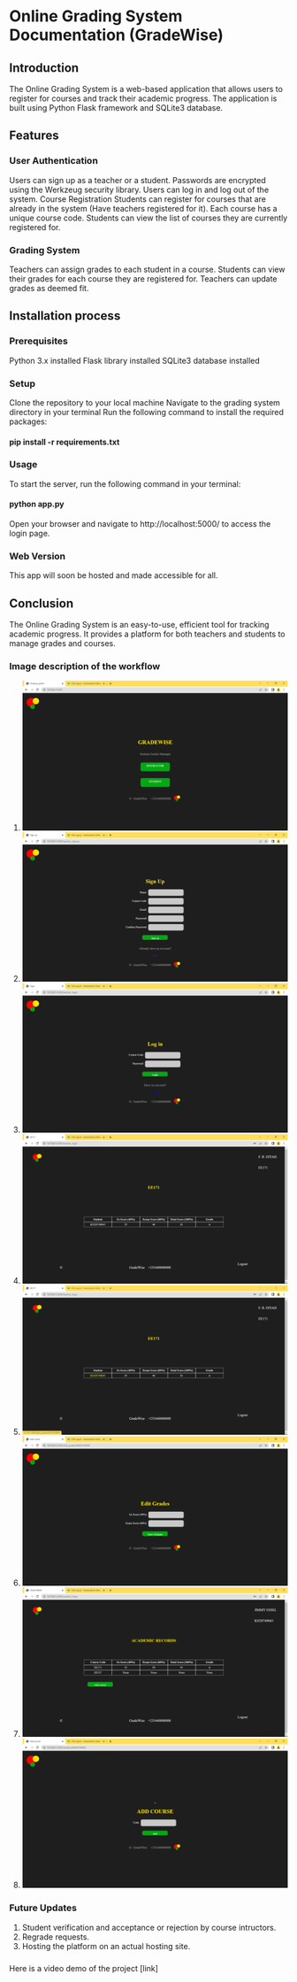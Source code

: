 # Online Grading System Documentation (GradeWise)
## Introduction
The Online Grading System is a web-based application that allows users to register for courses and track their academic progress. The application is built using Python Flask framework and SQLite3 database.

## Features
### User Authentication
Users can sign up as a teacher or a student.
Passwords are encrypted using the Werkzeug security library.
Users can log in and log out of the system.
Course Registration
Students can register for courses that are already in the system (Have teachers registered for it).
Each course has a unique course code.
Students can view the list of courses they are currently registered for.

### Grading System
Teachers can assign grades to each student in a course.
Students can view their grades for each course they are registered for.
Teachers can update grades as deemed fit.

## Installation process
### Prerequisites
Python 3.x installed
Flask library installed
SQLite3 database installed

### Setup
Clone the repository to your local machine
Navigate to the grading system directory in your terminal
Run the following command to install the required packages:

#### pip install -r requirements.txt

### Usage
To start the server, run the following command in your terminal:
#### python app.py
Open your browser and navigate to http://localhost:5000/ to access the login page.

### Web Version
This app will soon be hosted and made accessible for all.

## Conclusion
The Online Grading System is an easy-to-use, efficient tool for tracking academic progress. It provides a platform for both teachers and students to manage grades and courses.

### Image description of the workflow

1. ![](image/Screenshot%20(174).png)
2. ![](image/Screenshot%20(175).png)
3. ![](image/Screenshot%20(176).png)
4. ![](image/Screenshot%20(177).png)
5. ![](image/Screenshot%20(178).png)
6. ![](image/Screenshot%20(179).png)
7. ![](image/Screenshot%20(180).png)
8. ![](image/Screenshot%20(181).png)

### Future Updates
1. Student verification and acceptance or rejection by course intructors.
2. Regrade requests.
3. Hosting the platform on an actual hosting site.

###
Here is a video demo of the project
[link]
